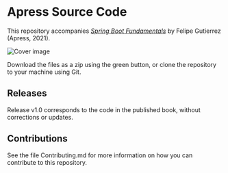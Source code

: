 # Apress Source Code

This repository accompanies [*Spring Boot Fundamentals*](https://rd.springer.com/video/10.1007/%isbn%) by Felipe Gutierrez (Apress, 2021).

[comment]: #cover
![Cover image](%isbn%.jpg)

Download the files as a zip using the green button, or clone the repository to your machine using Git.

## Releases

Release v1.0 corresponds to the code in the published book, without corrections or updates.

## Contributions

See the file Contributing.md for more information on how you can contribute to this repository.